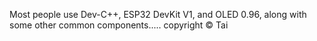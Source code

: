  Most people use Dev-C++, ESP32 DevKit V1, and OLED 0.96, along with some other common components.....
 copyright © Tai 
